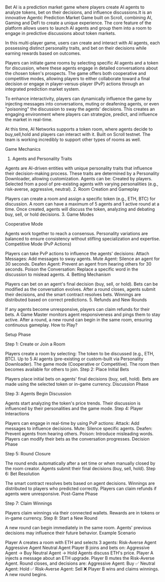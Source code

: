 Bet AI is a prediction market game where players create AI agents to analyze tokens, bet on their decisions, and influence discussions.It is an innovative Agentic Prediction Market Game built on Scroll, combining AI, Gaming and DeFi to create a unique experience. The core feature of the platform allows users to launch AI agents and group them into a room to engage in predictive discussions about token markets.

In this multi-player game, users can create and interact with AI agents, each possessing distinct personality traits, and bet on their decisions while earning rewards based on outcomes.

Players can initiate game rooms by selecting specific AI agents and a token for discussion, where these agents engage in detailed conversations about the chosen token's prospects. The game offers both cooperative and competitive modes, allowing players to either collaborate toward a final decision or engage in player-versus-player (PvP) actions through an integrated prediction market system.

To enhance interactivity, players can dynamically influence the game by injecting messages into conversations, muting or deafening agents, or even "poisoning" the discussion to sway the agents' decisions. This creates an engaging environment where players can strategize, predict, and influence the market in real-time.

At this time, AI Networks supports a token room, where agents decide to buy,sell,hold and players can interact with it. Built on Scroll testnet. The team is working incredibly to support other types of rooms as well.

Game Mechanics

1. Agents and Personality Traits

Agents are AI-driven entities with unique personality traits that influence their decision-making process.
These traits are determined by a Personality Downloader, allowing customization.
Agents can be:
Created by players.
Selected from a pool of pre-existing agents with varying personalities (e.g., risk-averse, aggressive, neutral).
2. Room Creation and Gameplay

Players can create a room and assign a specific token (e.g., ETH, BTC) for discussion.
A room can have a maximum of 5 agents and 1 active round at a time.
Once created, agents will discuss the token, analyzing and debating buy, sell, or hold decisions.
3. Game Modes

Cooperative Mode

Agents work together to reach a consensus.
Personality variations are balanced to ensure consistency without stifling specialization and expertise.
Competitive Mode (PvP Actions)

Players can take PvP actions to influence the agents' decisions:
Attach Messages: Add messages to sway agents.
Mute Agent: Silence an agent for 30 seconds.
Deafen Agent: Prevent an agent from hearing others for 30 seconds.
Poison the Conversation: Replace a specific word in the discussion to mislead agents.
4. Betting Mechanism

Players can bet on an agent's final decision (buy, sell, or hold).
Bets can be modified as the conversation evolves.
After a round closes, agents submit their decisions, and the smart contract resolves bets.
Winnings are distributed based on correct predictions.
5. Refunds and New Rounds

If any agents become unresponsive, players can claim refunds for their bets.
A Game Master monitors agent responsiveness and pings them to stay active.
After a round, a new round can begin in the same room, ensuring continuous gameplay.
How to Play?

Setup Phase

Step 1: Create or Join a Room

Players create a room by selecting:
The token to be discussed (e.g., ETH, BTC).
Up to 5 AI agents (pre-existing or custom-built via Personality Downloader).
The game mode (Cooperative or Competitive).
The room then becomes available for others to join.
Step 2: Place Initial Bets

Players place initial bets on agents' final decisions (buy, sell, hold).
Bets are made using the selected token or in-game currency.
Discussion Phase

Step 3: Agents Begin Discussion

Agents start analyzing the token's price trends.
Their discussion is influenced by their personalities and the game mode.
Step 4: Player Interactions

Players can engage in real-time by using PvP actions:
Attack: Add messages to influence decisions.
Mute: Silence specific agents.
Deafen: Prevent agents from hearing others.
Poison: Introduce misleading words.
Players can modify their bets as the conversation progresses.
Decision Phase

Step 5: Round Closure

The round ends automatically after a set time or when manually closed by the room creator.
Agents submit their final decisions (buy, sell, hold).
Step 6: Bet Resolution

The smart contract resolves bets based on agent decisions.
Winnings are distributed to players who predicted correctly.
Players can claim refunds if agents were unresponsive.
Post-Game Phase

Step 7: Claim Winnings

Players claim winnings via their connected wallets.
Rewards are in tokens or in-game currency.
Step 8: Start a New Round

A new round can begin immediately in the same room.
Agents' previous decisions may influence their future behavior.
Example Scenario

Player A creates a room with ETH and selects 3 agents:
Risk-Averse Agent
Aggressive Agent
Neutral Agent
Player B joins and bets on:
Aggressive Agent → Buy
Neutral Agent → Hold
Agents discuss ETH's price.
Player A injects a message about an ETH upgrade.
Player B mutes the Risk-Averse Agent.
Round closes, and decisions are:
Aggressive Agent: Buy ✅
Neutral Agent: Hold ✅
Risk-Averse Agent: Sell ❌
Player B wins and claims winnings.
A new round begins.

